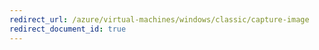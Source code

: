 ```yaml
---
redirect_url: /azure/virtual-machines/windows/classic/capture-image
redirect_document_id: true
---
```

